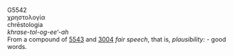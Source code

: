 G5542  
χρηστολογία  
chrēstologia  
*khrase-tol-og-ee‘-ah*  
From a compound of [5543](g5543) and [3004](g3004) *fair* *speech*, that
is, *plausibility:* - good words.  
